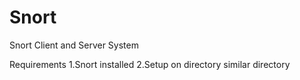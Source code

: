 # Snort
Snort Client and Server System

Requirements
1.Snort installed
2.Setup on directory similar directory
